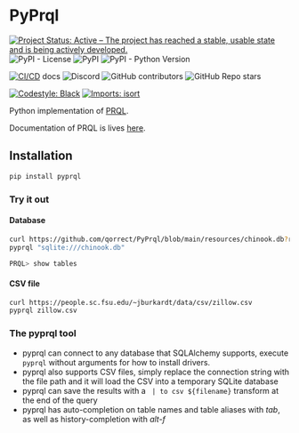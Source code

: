 # PyPrql

[![Project Status: Active – The project has reached a stable, usable state and is being actively developed.](https://www.repostatus.org/badges/latest/active.svg)](https://www.repostatus.org/#active)
![PyPI - License](https://img.shields.io/pypi/l/pyprql)
![PyPI](https://img.shields.io/pypi/v/pyprql)
![PyPI - Python Version](https://img.shields.io/pypi/pyversions/pyprql)

[![CI/CD](https://github.com/prql/PyPrql/actions/workflows/cicd.yaml/badge.svg?branch=main)](https://github.com/prql/PyPrql/actions/workflows/cicd.yaml)
docs
![Discord](https://img.shields.io/discord/936728116712316989)
![GitHub contributors](https://img.shields.io/github/contributors/prql/pyprql)
![GitHub Repo stars](https://img.shields.io/github/stars/prql/pyprql)

[![Codestyle: Black](https://img.shields.io/badge/code%20style-black-000000.svg)](https://github.com/psf/black)
[![Imports: isort](https://img.shields.io/badge/%20imports-isort-%231674b1?style=flat&labelColor=ef8336)](https://pycqa.github.io/isort/)

Python implementation of [PRQL][prql].

Documentation of PRQL is lives [here][prql_docs].

## Installation

```bash
pip install pyprql
```

### Try it out

#### Database

```bash
curl https://github.com/qorrect/PyPrql/blob/main/resources/chinook.db?raw=true -o chinook.db
pyprql "sqlite:///chinook.db"

PRQL> show tables
```

#### CSV file

```bash
curl https://people.sc.fsu.edu/~jburkardt/data/csv/zillow.csv
pyprql zillow.csv
```

### The pyprql tool

* pyprql can connect to any database that SQLAlchemy supports, execute `pyprql` without arguments for how to install drivers.
* pyprql also supports CSV files, simply replace the connection string with the file path and it will load the CSV into a temporary SQLite database
* pyprql can save the results with a ` | to csv ${filename}` transform at the end of the query
* pyprql has auto-completion on table names and table aliases with _tab_, as well as history-completion with _alt-f_

[prql]: https://github.com/prql/prql
[prql_docs]: https://lang.prql.builders/introduction.html
